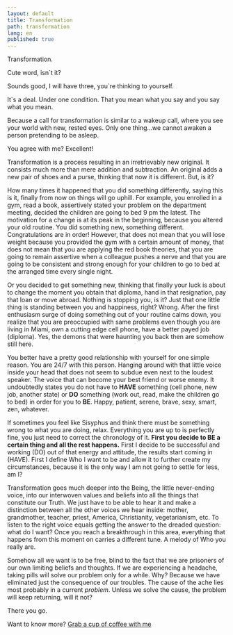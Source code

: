 ```yaml
---
layout: default
title: Transformation
path: transformation
lang: en
published: true
---
```


Transformation.

Cute word, isn`t it?

Sounds good, I will have three, you`re thinking to yourself.

It`s a deal. Under one condition. That you mean what you say and you say what you mean.

Because a call for transformation is similar to a wakeup call, where you see your world with new, rested eyes. Only one thing...we cannot awaken a person pretending to be asleep.


You agree with me?
Excellent!


Transformation is a process resulting in an irretrievably new original. It consists much more than mere addition and subtraction. An original adds a new pair of shoes and a purse, thinking that now it is different. But, is it?

How many times it happened that you did something differently, saying this is it, finally from now on things will go uphill. For example, you enrolled in a gym, read a book, assertively stated your problem on the department meeting, decided the children are going to bed 9 pm the latest. The motivation for a change is at its peak in the beginning, because you altered your old routine. You did something new, something different. Congratulations are in order! However, that does not mean that you will lose weight because you provided the gym with a certain amount of money, that does not mean that you are applying the red book theories, that you are going to remain assertive when a colleague pushes a nerve and that you are going to be consistent and strong enough for your children to go to bed at the arranged time every single night.

Or you decided to get something new, thinking that finally your luck is about to change the moment you obtain that diploma, hand in that resignation, pay that loan or move abroad. Nothing is stopping you, is it? Just that one little thing is standing between you and happiness, right? Wrong. After the first enthusiasm surge of doing something out of your routine calms down, you realize that you are preoccupied with same problems even though you are living in Miami, own a cutting edge cell phone, have a better payed job (diploma). Yes, the demons that were haunting you back then are somehow still here.

You better have a pretty good relationship with yourself for one simple reason. You are 24/7 with this person. Hanging around with that little voice inside your head that does not seem to subdue even next to the loudest speaker. The voice that can become your best friend or worse enemy. It undoubtedly states you do not have to **HAVE** something (cell phone, new job, another state) or **DO** something (work out, read, make the children go to bed) in order for you to **BE**. Happy, patient, serene, brave, sexy, smart, zen, whatever. 

If sometimes you feel like Sisyphus and think there must be something wrong to what you are doing, relax. Everything you are up to is perfectly fine, you just need to correct the chronology of it. **First you decide to BE a certain thing and all the rest happens.** First I decide to be successful and working (DO) out of that energy and attitude, the results start coming in (HAVE). First I define Who I want to be and allow it to further create my circumstances, because it is the only way I am not going to settle for less, am I?

Transformation goes much deeper into the Being, the little never-ending voice, into our interwoven values and beliefs into all the things that constitute our Truth. We just have to be able to hear it and make a distinction between all the other voices we hear inside: mother, grandmother, teacher, priest, America, Christianity, vegetarianism, etc. To listen to the right voice equals getting the answer to the dreaded question: what do I want? Once you reach a breakthrough in this area, everything that happens from this moment on carries a different tune. A melody of Who you really are.

Somehow all we want is to be free, blind to the fact that we are prisoners of our own limiting beliefs and thoughts. If we are experiencing a headache, taking pills will solve our problem only for a while. Why? Because we have eliminated just the consequence of our troubles. The cause of the ache lies most probably in a current *problem*.  Unless we solve the cause, the problem will keep returning, will it not?


There you go.

Want to know more?  [Grab a cup of coffee with me](http://www.tihanatamindzic.com/en/contact/)